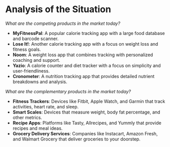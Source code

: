 # Analysis of the Situation

*What are the competing products in the market today?*

- **MyFitnessPal**: A popular calorie tracking app with a large food database and barcode scanner.
- **Lose It!**: Another calorie tracking app with a focus on weight loss and fitness goals.
- **Noom**: A weight loss app that combines tracking with personalized coaching and support.
- **Yazio**: A calorie counter and diet tracker with a focus on simplicity and user-friendliness.
- **Cronometer**: A nutrition tracking app that provides detailed nutrient breakdowns and analysis.

*What are the complementary products in the market today?*

- **Fitness Trackers**: Devices like Fitbit, Apple Watch, and Garmin that track activities, heart rate, and sleep.
- **Smart Scales**: Devices that measure weight, body fat percentage, and other metrics.
- **Recipe Apps**: Platforms like Tasty, Allrecipes, and Yummly that provide recipes and meal ideas.
- **Grocery Delivery Services**: Companies like Instacart, Amazon Fresh, and Walmart Grocery that deliver groceries to your doorstep.
